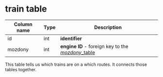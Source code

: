# train table

Column name     | Type          | Description
------------    | ------------- | -------------
id              | int           | **identifier**
mozdony         | int           | **engine ID** - foreign key to the [*mozdony*_table]()


This table tells us which trains are on a which routes. It connects those tables together.